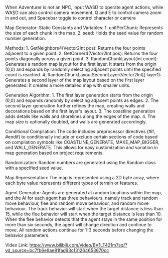 When Adventurer is not an NPC, input WASD to operate agent actions, while WASD can also control camera movement, Q and E to control camera zoom in and out, and Spacebar toggle to control character or camera


Map Generator:
Static Constants and Variables:
	1. unitPerChunk: Represents the size of each chunk in the map.
	2. seed: Holds the seed value for random number generation.

Methods:
	1. GetNeighbors4(Vector2Int pos): Returns the four points adjacent to a given point.
	2. GetCorner4(Vector2Int pos): Returns the four points diagonally across a given point.
	3. RandomChunkLayout(int count): Generates a random map layout for the first layer. It starts from the origin (0,0) and expands by randomly selecting adjacent points until the specified count is reached.
	4. RandomChunkLayoutSecondLayer(Vector2Int[] layer1): Generates a second layer of the map layout based on the first layer generated. It creates a more detailed map with smaller units.

Generation Algorithm:
	1. The first layer generation starts from the origin (0,0) and expands randomly by selecting adjacent points as edges.
	2. The second layer generation further refines the map, creating walls and decorations based on the first layer's layout.
	3. The coastline generation adds details like walls and shorelines along the edges of the map.
	4. The map size is optionally doubled, and walls are generated accordingly.

Conditional Compilation:
	The code includes preprocessor directives (#if, #endif) to conditionally include or exclude certain sections of code based on compilation symbols like COASTLINE_GENERATE, MAKE_MAP_BIGGER, and WALL_GENERATE. This allows for easy customization and variation in map generation based on project requirements.

Randomization:
	Random numbers are generated using the Random class with a specified seed value.

Map Representation:
	The map is represented using a 2D byte array, where each byte value represents different types of terrain or features.


Agent Generator:
	Agents are generated at random locations within the map, and the AI for each agent has three behaviours, namely track and random move behaviour, flee and random move behaviour, and random move behaviour. The track behavior will start when the target distance is less than 15, while the flee behavior will start when the target distance is less than 10. When the flee behavior detects that the agent stays in the same position for more than six seconds, the agent will change direction and continue to move. All random actions continue for 1-3 seconds before changing the behavior parameters.


Video Link: https://www.bilibili.com/video/BV1LT421m7sq/?vd_source=bc7fb6e9ae81fad93c131264653670cc

